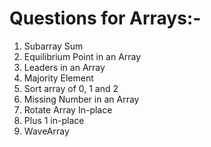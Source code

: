 # Questions for Arrays:-
1) Subarray Sum
2) Equilibrium Point in an Array
3) Leaders in an Array
4) Majority Element
5) Sort array of 0, 1 and 2
6) Missing Number in an Array
7) Rotate Array In-place
8) Plus 1 in-place
9) WaveArray
